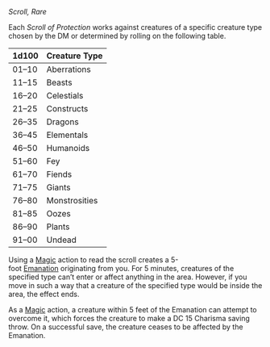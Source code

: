 _Scroll, Rare_

Each _Scroll of Protection_ works against creatures of a specific creature type chosen by the DM or determined by rolling on the following table.

|1d100|Creature Type|
|---|---|
|01–10|Aberrations|
|11–15|Beasts|
|16–20|Celestials|
|21–25|Constructs|
|26–35|Dragons|
|36–45|Elementals|
|46–50|Humanoids|
|51–60|Fey|
|61–70|Fiends|
|71–75|Giants|
|76–80|Monstrosities|
|81–85|Oozes|
|86–90|Plants|
|91–00|Undead|

Using a [Magic](https://www.dndbeyond.com/sources/dnd/free-rules/rules-glossary#MagicAction) action to read the scroll creates a 5-foot [Emanation](https://www.dndbeyond.com/sources/dnd/free-rules/rules-glossary#EmanationAreaofEffect) originating from you. For 5 minutes, creatures of the specified type can’t enter or affect anything in the area. However, if you move in such a way that a creature of the specified type would be inside the area, the effect ends.

As a [Magic](https://www.dndbeyond.com/sources/dnd/free-rules/rules-glossary#MagicAction) action, a creature within 5 feet of the Emanation can attempt to overcome it, which forces the creature to make a DC 15 Charisma saving throw. On a successful save, the creature ceases to be affected by the Emanation.